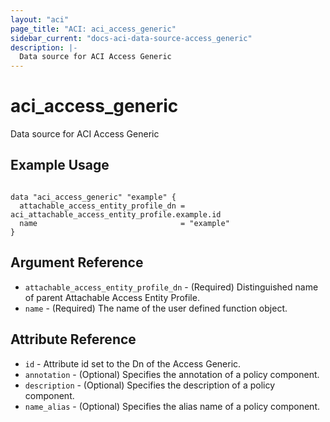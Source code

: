 ```yaml
---
layout: "aci"
page_title: "ACI: aci_access_generic"
sidebar_current: "docs-aci-data-source-access_generic"
description: |-
  Data source for ACI Access Generic
---
```


# aci_access_generic

Data source for ACI Access Generic

## Example Usage

```hcl

data "aci_access_generic" "example" {
  attachable_access_entity_profile_dn = aci_attachable_access_entity_profile.example.id
  name                                = "example"
}

```

## Argument Reference

- `attachable_access_entity_profile_dn` - (Required) Distinguished name of parent Attachable Access Entity Profile.
- `name` - (Required) The name of the user defined function object.

## Attribute Reference

- `id` - Attribute id set to the Dn of the Access Generic.
- `annotation` - (Optional) Specifies the annotation of a policy component.
- `description` - (Optional) Specifies the description of a policy component.
- `name_alias` - (Optional) Specifies the alias name of a policy component.
